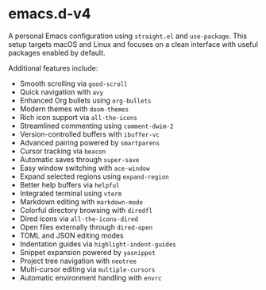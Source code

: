 # emacs.d-v4

A personal Emacs configuration using `straight.el` and `use-package`.
This setup targets macOS and Linux and focuses on a clean interface with useful
packages enabled by default.

Additional features include:

- Smooth scrolling via `good-scroll`
- Quick navigation with `avy`
- Enhanced Org bullets using `org-bullets`
- Modern themes with `doom-themes`
- Rich icon support via `all-the-icons`
- Streamlined commenting using `comment-dwim-2`
- Version-controlled buffers with `ibuffer-vc`
- Advanced pairing powered by `smartparens`
- Cursor tracking via `beacon`
- Automatic saves through `super-save`
- Easy window switching with `ace-window`
- Expand selected regions using `expand-region`
- Better help buffers via `helpful`
- Integrated terminal using `vterm`
- Markdown editing with `markdown-mode`
- Colorful directory browsing with `diredfl`
- Dired icons via `all-the-icons-dired`
- Open files externally through `dired-open`
- TOML and JSON editing modes
- Indentation guides via `highlight-indent-guides`
- Snippet expansion powered by `yasnippet`
- Project tree navigation with `neotree`
- Multi-cursor editing via `multiple-cursors`
- Automatic environment handling with `envrc`

